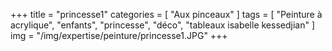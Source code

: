 +++
title = "princesse1"
categories = [ "Aux pinceaux" ]
tags = [ "Peinture à acrylique", "enfants", "princesse", "déco", "tableaux isabelle kessedjian" ]
img = "/img/expertise/peinture/princesse1.JPG"
+++